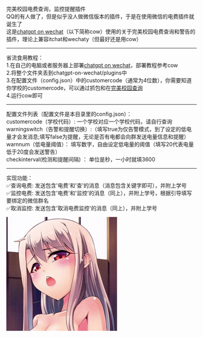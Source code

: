 完美校园电费查询，监控提醒插件<br>
QQ的有人做了，但是似乎没人做微信版本的插件，于是在使用微信的电费插件就诞生了<br>
这是[chatgpt on wechat](https://github.com/zhayujie/chatgpt-on-wechat)（以下简称cow）使用的关于完美校园电费查询和警告的插件，理论上兼容itchat和wechaty（但最好还是用cow）<br>

---

省流食用教程：<br>
    1.在自己的电脑或者服务器上部署[chatgpt on wechat](https://github.com/zhayujie/chatgpt-on-wechat)，部署教程参考cow<br>
    2.将整个文件夹丢到chatgpt-on-wechat/plugins中<br>
    3.在配置文件（config.json）中的customercode（通常为4位数），你需要知道你学校的customercode，可以通过抓包和在[完美校园查询](https://open.17wanxiao.com/kdword_fl02.html)<br>
    4.运行cow即可<br>

---

配置文件列表（配置文件是本目录里的config.json）：<br>
    customercode（学校代码）: 一个学校对应一个学校代码，请自行查询<br>
    warningswitch（告警和提醒切换）:（填写true为仅告警模式，到了设定的低电量才会发消息;填写false为提醒，无论是否有电都会向群发送电量信息和提醒）<br>
    warnnum（低电量阈值）： 填写数字，自由设定低电量的阈值（填写20代表电量低于20度会发送警告）<br>
    checkinterval(检测和提醒间隔) ： 单位是秒，一小时就填3600<br>

---

实现功能：<br>
✅查询电费: 发送包含'电费'和'查'的消息（消息包含关键字即可），并附上学号<br>
✅监控电费: 发送包含'电费'和'监控'的消息（同上），并附上学号，根据引导填写要绑定的微信群名<br>
✅取消监控: 发送包含'取消电费监控'的消息（同上），并附上学号<br>

![测试](114514.png)